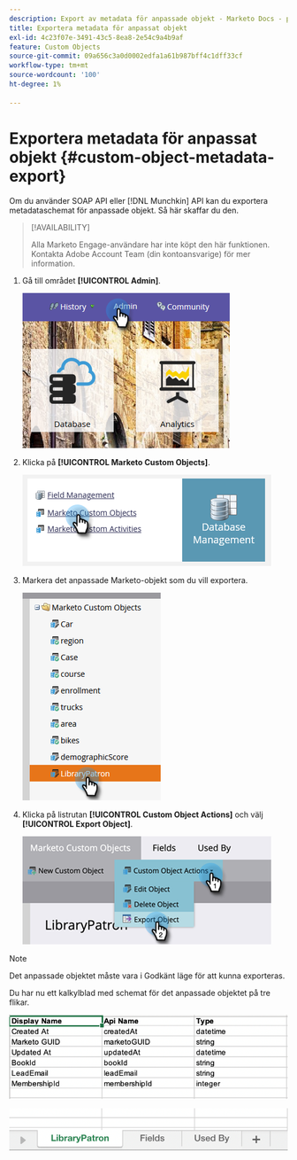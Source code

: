 ```yaml
---
description: Export av metadata för anpassade objekt - Marketo Docs - produktdokumentation
title: Exportera metadata för anpassat objekt
exl-id: 4c23f07e-3491-43c5-8ea8-2e54c9a4b9af
feature: Custom Objects
source-git-commit: 09a656c3a0d0002edfa1a61b987bff4c1dff33cf
workflow-type: tm+mt
source-wordcount: '100'
ht-degree: 1%

---
```


# Exportera metadata för anpassat objekt {#custom-object-metadata-export}

Om du använder SOAP API eller [!DNL Munchkin] API kan du exportera metadataschemat för anpassade objekt. Så här skaffar du den.

>[!AVAILABILITY]
>
>Alla Marketo Engage-användare har inte köpt den här funktionen. Kontakta Adobe Account Team (din kontoansvarige) för mer information.

1. Gå till området **[!UICONTROL Admin]**.

   ![](assets/custom-object-metadata-export-1.png)

1. Klicka på **[!UICONTROL Marketo Custom Objects]**.

   ![](assets/custom-object-metadata-export-2.png)

1. Markera det anpassade Marketo-objekt som du vill exportera.

   ![](assets/custom-object-metadata-export-3.png)

1. Klicka på listrutan **[!UICONTROL Custom Object Actions]** och välj **[!UICONTROL Export Object]**.

   ![](assets/custom-object-metadata-export-4.png)

>[!NOTE]
>
>Det anpassade objektet måste vara i Godkänt läge för att kunna exporteras.

Du har nu ett kalkylblad med schemat för det anpassade objektet på tre flikar.

![](assets/custom-object-metadata-export-5.png)

![](assets/custom-object-metadata-export-6.png)
